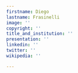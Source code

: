 ```yaml
---
firstname: Diego
lastname: Frasinelli
image: ''
copyright: ''
title_and_institution: ''
presentation: ''
linkedin: ''
twitter: ''
wikipedia: ''

---
```

